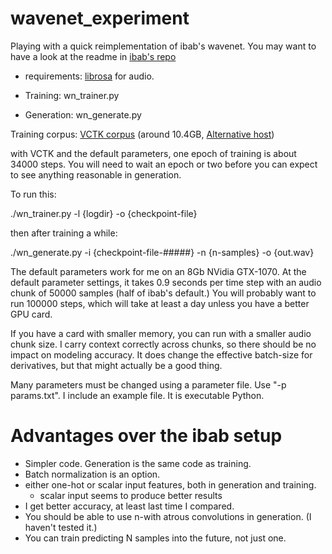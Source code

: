# wavenet_experiment

Playing with a quick reimplementation of ibab's wavenet.  You may want to
have a look at the readme in [ibab's repo](https://github.com/ibab/tensorflow-wavenet)

- requirements: [librosa](https://github.com/librosa/librosa) for audio.

- Training:  wn_trainer.py
- Generation: wn_generate.py

Training corpus:
   [VCTK corpus](http://homepages.inf.ed.ac.uk/jyamagis/page3/page58/page58.html) (around 10.4GB, [Alternative host](http://www.udialogue.org/download/cstr-vctk-corpus.html))

with VCTK and the default parameters, one epoch of training is about 34000
steps.  You will need to wait an epoch or two before you can expect to see
anything reasonable in generation.

To run this:

./wn_trainer.py -l {logdir} -o {checkpoint-file}

then after training a while:

./wn_generate.py -i {checkpoint-file-#####} -n {n-samples} -o {out.wav}

The default parameters work for me on an 8Gb NVidia GTX-1070.  At the
default parameter settings, it takes 0.9 seconds per time step with
an audio chunk of 50000 samples (half of ibab's default.)  You will
probably want to run 100000 steps, which will take at least a day unless
you have a better GPU card.

If you have a card with smaller memory, you can run with a smaller
audio chunk size.  I carry context correctly across chunks, so there
should be no impact on modeling accuracy.  It does change the effective
batch-size for derivatives, but that might actually be a good thing.

Many parameters must be changed using a parameter file.  Use "-p params.txt".
I include an example file.  It is executable Python.

# Advantages over the ibab setup

- Simpler code. Generation is the same code as training.
- Batch normalization is an option.
- either one-hot or scalar input features, both in generation and training.
  - scalar input seems to produce better results
- I get better accuracy, at least last time I compared.
- You should be able to use n-with atrous convolutions in generation.
  (I haven't tested it.)
- You can train predicting N samples into the future, not just one.

